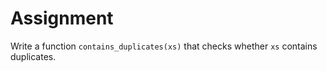 # Assignment

Write a function `contains_duplicates(xs)` that checks whether `xs` contains duplicates.